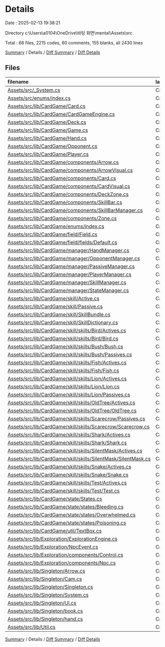 # Details

Date : 2025-02-13 19:38:21

Directory c:\\Users\\a0104\\OneDrive\\바탕 화면\\mental\\Assets\\src

Total : 68 files,  2215 codes, 60 comments, 155 blanks, all 2430 lines

[Summary](results.md) / Details / [Diff Summary](diff.md) / [Diff Details](diff-details.md)

## Files
| filename | language | code | comment | blank | total |
| :--- | :--- | ---: | ---: | ---: | ---: |
| [Assets/src/\_System.cs](/Assets/src/_System.cs) | C# | 36 | 0 | 9 | 45 |
| [Assets/src/enums/index.cs](/Assets/src/enums/index.cs) | C# | 4 | 0 | 0 | 4 |
| [Assets/src/lib/CardGame/Card.cs](/Assets/src/lib/CardGame/Card.cs) | C# | 194 | 10 | 7 | 211 |
| [Assets/src/lib/CardGame/CardGameEngine.cs](/Assets/src/lib/CardGame/CardGameEngine.cs) | C# | 127 | 15 | 6 | 148 |
| [Assets/src/lib/CardGame/Deck.cs](/Assets/src/lib/CardGame/Deck.cs) | C# | 21 | 0 | 1 | 22 |
| [Assets/src/lib/CardGame/Game.cs](/Assets/src/lib/CardGame/Game.cs) | C# | 27 | 0 | 2 | 29 |
| [Assets/src/lib/CardGame/Hand.cs](/Assets/src/lib/CardGame/Hand.cs) | C# | 16 | 0 | 2 | 18 |
| [Assets/src/lib/CardGame/Opponent.cs](/Assets/src/lib/CardGame/Opponent.cs) | C# | 3 | 0 | 1 | 4 |
| [Assets/src/lib/CardGame/Player.cs](/Assets/src/lib/CardGame/Player.cs) | C# | 3 | 0 | 0 | 3 |
| [Assets/src/lib/CardGame/components/Arrow.cs](/Assets/src/lib/CardGame/components/Arrow.cs) | C# | 42 | 0 | 1 | 43 |
| [Assets/src/lib/CardGame/components/ArrowVisual.cs](/Assets/src/lib/CardGame/components/ArrowVisual.cs) | C# | 19 | 0 | 2 | 21 |
| [Assets/src/lib/CardGame/components/Card.cs](/Assets/src/lib/CardGame/components/Card.cs) | C# | 242 | 4 | 13 | 259 |
| [Assets/src/lib/CardGame/components/CardVisual.cs](/Assets/src/lib/CardGame/components/CardVisual.cs) | C# | 54 | 0 | 3 | 57 |
| [Assets/src/lib/CardGame/components/DeckZone.cs](/Assets/src/lib/CardGame/components/DeckZone.cs) | C# | 9 | 0 | 1 | 10 |
| [Assets/src/lib/CardGame/components/SkillBar.cs](/Assets/src/lib/CardGame/components/SkillBar.cs) | C# | 24 | 0 | 1 | 25 |
| [Assets/src/lib/CardGame/components/SkillBarManager.cs](/Assets/src/lib/CardGame/components/SkillBarManager.cs) | C# | 48 | 0 | 2 | 50 |
| [Assets/src/lib/CardGame/components/Zone.cs](/Assets/src/lib/CardGame/components/Zone.cs) | C# | 14 | 0 | 0 | 14 |
| [Assets/src/lib/CardGame/enums/index.cs](/Assets/src/lib/CardGame/enums/index.cs) | C# | 29 | 0 | 1 | 30 |
| [Assets/src/lib/CardGame/field/Field.cs](/Assets/src/lib/CardGame/field/Field.cs) | C# | 112 | 3 | 4 | 119 |
| [Assets/src/lib/CardGame/field/fields/Default.cs](/Assets/src/lib/CardGame/field/fields/Default.cs) | C# | 28 | 0 | 2 | 30 |
| [Assets/src/lib/CardGame/manager/HandManager.cs](/Assets/src/lib/CardGame/manager/HandManager.cs) | C# | 36 | 0 | 1 | 37 |
| [Assets/src/lib/CardGame/manager/OpponentManager.cs](/Assets/src/lib/CardGame/manager/OpponentManager.cs) | C# | 60 | 0 | 1 | 61 |
| [Assets/src/lib/CardGame/manager/PassiveManager.cs](/Assets/src/lib/CardGame/manager/PassiveManager.cs) | C# | 26 | 0 | 0 | 26 |
| [Assets/src/lib/CardGame/manager/PlayerManager.cs](/Assets/src/lib/CardGame/manager/PlayerManager.cs) | C# | 123 | 0 | 5 | 128 |
| [Assets/src/lib/CardGame/manager/SkillManager.cs](/Assets/src/lib/CardGame/manager/SkillManager.cs) | C# | 72 | 7 | 3 | 82 |
| [Assets/src/lib/CardGame/manager/StateManager.cs](/Assets/src/lib/CardGame/manager/StateManager.cs) | C# | 49 | 0 | 1 | 50 |
| [Assets/src/lib/CardGame/skill/Active.cs](/Assets/src/lib/CardGame/skill/Active.cs) | C# | 24 | 0 | 1 | 25 |
| [Assets/src/lib/CardGame/skill/Passive.cs](/Assets/src/lib/CardGame/skill/Passive.cs) | C# | 23 | 0 | 1 | 24 |
| [Assets/src/lib/CardGame/skill/SkillBundle.cs](/Assets/src/lib/CardGame/skill/SkillBundle.cs) | C# | 9 | 0 | 1 | 10 |
| [Assets/src/lib/CardGame/skill/SkillDictionary.cs](/Assets/src/lib/CardGame/skill/SkillDictionary.cs) | C# | 19 | 0 | 1 | 20 |
| [Assets/src/lib/CardGame/skill/skills/Bird/Actives.cs](/Assets/src/lib/CardGame/skill/skills/Bird/Actives.cs) | C# | 55 | 0 | 8 | 63 |
| [Assets/src/lib/CardGame/skill/skills/Bird/Bird.cs](/Assets/src/lib/CardGame/skill/skills/Bird/Bird.cs) | C# | 7 | 0 | 0 | 7 |
| [Assets/src/lib/CardGame/skill/skills/Bush/Bush.cs](/Assets/src/lib/CardGame/skill/skills/Bush/Bush.cs) | C# | 6 | 0 | 0 | 6 |
| [Assets/src/lib/CardGame/skill/skills/Bush/Passives.cs](/Assets/src/lib/CardGame/skill/skills/Bush/Passives.cs) | C# | 20 | 0 | 2 | 22 |
| [Assets/src/lib/CardGame/skill/skills/Fish/Actives.cs](/Assets/src/lib/CardGame/skill/skills/Fish/Actives.cs) | C# | 43 | 0 | 5 | 48 |
| [Assets/src/lib/CardGame/skill/skills/Fish/Fish.cs](/Assets/src/lib/CardGame/skill/skills/Fish/Fish.cs) | C# | 7 | 0 | 0 | 7 |
| [Assets/src/lib/CardGame/skill/skills/Lion/Actives.cs](/Assets/src/lib/CardGame/skill/skills/Lion/Actives.cs) | C# | 35 | 0 | 5 | 40 |
| [Assets/src/lib/CardGame/skill/skills/Lion/Lion.cs](/Assets/src/lib/CardGame/skill/skills/Lion/Lion.cs) | C# | 8 | 0 | 0 | 8 |
| [Assets/src/lib/CardGame/skill/skills/Lion/Passives.cs](/Assets/src/lib/CardGame/skill/skills/Lion/Passives.cs) | C# | 30 | 0 | 2 | 32 |
| [Assets/src/lib/CardGame/skill/skills/OldTree/Actives.cs](/Assets/src/lib/CardGame/skill/skills/OldTree/Actives.cs) | C# | 19 | 0 | 4 | 23 |
| [Assets/src/lib/CardGame/skill/skills/OldTree/OldTree.cs](/Assets/src/lib/CardGame/skill/skills/OldTree/OldTree.cs) | C# | 6 | 0 | 0 | 6 |
| [Assets/src/lib/CardGame/skill/skills/Scarecrow/Passives.cs](/Assets/src/lib/CardGame/skill/skills/Scarecrow/Passives.cs) | C# | 12 | 0 | 3 | 15 |
| [Assets/src/lib/CardGame/skill/skills/Scarecrow/Scarecrow.cs](/Assets/src/lib/CardGame/skill/skills/Scarecrow/Scarecrow.cs) | C# | 6 | 0 | 0 | 6 |
| [Assets/src/lib/CardGame/skill/skills/Shark/Actives.cs](/Assets/src/lib/CardGame/skill/skills/Shark/Actives.cs) | C# | 110 | 7 | 16 | 133 |
| [Assets/src/lib/CardGame/skill/skills/Shark/Shark.cs](/Assets/src/lib/CardGame/skill/skills/Shark/Shark.cs) | C# | 8 | 0 | 0 | 8 |
| [Assets/src/lib/CardGame/skill/skills/SilentMask/Actives.cs](/Assets/src/lib/CardGame/skill/skills/SilentMask/Actives.cs) | C# | 18 | 0 | 3 | 21 |
| [Assets/src/lib/CardGame/skill/skills/SilentMask/SilentMask.cs](/Assets/src/lib/CardGame/skill/skills/SilentMask/SilentMask.cs) | C# | 6 | 0 | 0 | 6 |
| [Assets/src/lib/CardGame/skill/skills/Snake/Actives.cs](/Assets/src/lib/CardGame/skill/skills/Snake/Actives.cs) | C# | 39 | 0 | 5 | 44 |
| [Assets/src/lib/CardGame/skill/skills/Snake/Snake.cs](/Assets/src/lib/CardGame/skill/skills/Snake/Snake.cs) | C# | 7 | 0 | 0 | 7 |
| [Assets/src/lib/CardGame/skill/skills/Test/Actives.cs](/Assets/src/lib/CardGame/skill/skills/Test/Actives.cs) | C# | 24 | 0 | 4 | 28 |
| [Assets/src/lib/CardGame/skill/skills/Test/Test.cs](/Assets/src/lib/CardGame/skill/skills/Test/Test.cs) | C# | 6 | 0 | 0 | 6 |
| [Assets/src/lib/CardGame/state/States.cs](/Assets/src/lib/CardGame/state/States.cs) | C# | 63 | 0 | 1 | 64 |
| [Assets/src/lib/CardGame/state/states/Bleeding.cs](/Assets/src/lib/CardGame/state/states/Bleeding.cs) | C# | 13 | 0 | 0 | 13 |
| [Assets/src/lib/CardGame/state/states/Overwhelmed.cs](/Assets/src/lib/CardGame/state/states/Overwhelmed.cs) | C# | 13 | 0 | 0 | 13 |
| [Assets/src/lib/CardGame/state/states/Poisoning.cs](/Assets/src/lib/CardGame/state/states/Poisoning.cs) | C# | 13 | 0 | 0 | 13 |
| [Assets/src/lib/CardGame/util/TextBox.cs](/Assets/src/lib/CardGame/util/TextBox.cs) | C# | 48 | 0 | 5 | 53 |
| [Assets/src/lib/Exploration/ExplorationEngine.cs](/Assets/src/lib/Exploration/ExplorationEngine.cs) | C# | 2 | 0 | 1 | 3 |
| [Assets/src/lib/Exploration/NpcEvent.cs](/Assets/src/lib/Exploration/NpcEvent.cs) | C# | 5 | 0 | 1 | 6 |
| [Assets/src/lib/Exploration/components/Control.cs](/Assets/src/lib/Exploration/components/Control.cs) | C# | 14 | 0 | 2 | 16 |
| [Assets/src/lib/Exploration/components/Npc.cs](/Assets/src/lib/Exploration/components/Npc.cs) | C# | 7 | 0 | 3 | 10 |
| [Assets/src/lib/Singleton/Arrow.cs](/Assets/src/lib/Singleton/Arrow.cs) | C# | 4 | 0 | 1 | 5 |
| [Assets/src/lib/Singleton/Cam.cs](/Assets/src/lib/Singleton/Cam.cs) | C# | 4 | 0 | 1 | 5 |
| [Assets/src/lib/Singleton/Singleton.cs](/Assets/src/lib/Singleton/Singleton.cs) | C# | 23 | 14 | 4 | 41 |
| [Assets/src/lib/Singleton/System.cs](/Assets/src/lib/Singleton/System.cs) | C# | 4 | 0 | 1 | 5 |
| [Assets/src/lib/Singleton/UI.cs](/Assets/src/lib/Singleton/UI.cs) | C# | 4 | 0 | 1 | 5 |
| [Assets/src/lib/Singleton/book.cs](/Assets/src/lib/Singleton/book.cs) | C# | 20 | 0 | 1 | 21 |
| [Assets/src/lib/Singleton/hand.cs](/Assets/src/lib/Singleton/hand.cs) | C# | 4 | 0 | 1 | 5 |
| [Assets/src/lib/Util.cs](/Assets/src/lib/Util.cs) | C# | 9 | 0 | 2 | 11 |

[Summary](results.md) / Details / [Diff Summary](diff.md) / [Diff Details](diff-details.md)